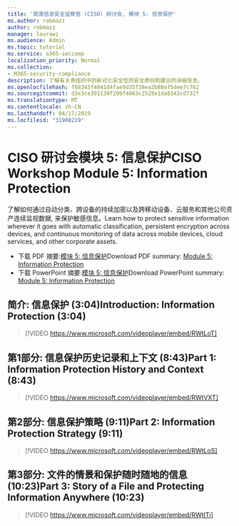 ```yaml
---
title: '首席信息安全监察官 (CISO) 研讨会, 模块 5: 信息保护'
ms.author: robmazz
author: robmazz
manager: laurawi
ms.audience: Admin
ms.topic: tutorial
ms.service: o365-seccomp
localization_priority: Normal
ms.collection:
- M365-security-compliance
description: 了解有关贵组织中的新式化安全性的安全原则和建议的详细信息。
ms.openlocfilehash: f68345f4041d4fae9d35f38ea2b80af5dee7c762
ms.sourcegitcommit: d3e3ce391130f209f4d63c2528e1da8342cd732f
ms.translationtype: MT
ms.contentlocale: zh-CN
ms.lasthandoff: 04/17/2019
ms.locfileid: "31908219"
---
```

# <a name="ciso-workshop-module-5-information-protection"></a><span data-ttu-id="842d7-103">CISO 研讨会模块 5: 信息保护</span><span class="sxs-lookup"><span data-stu-id="842d7-103">CISO Workshop Module 5: Information Protection</span></span>

<span data-ttu-id="842d7-104">了解如何通过自动分类、跨设备的持续加密以及跨移动设备、云服务和其他公司资产连续监视数据, 来保护敏感信息。</span><span class="sxs-lookup"><span data-stu-id="842d7-104">Learn how to protect sensitive information wherever it goes with automatic classification, persistent encryption across devices, and continuous monitoring of data across mobile devices, cloud services, and other corporate assets.</span></span>

- <span data-ttu-id="842d7-105">下载 PDF 摘要:[模块 5: 信息保护](media/ciso-workshop-5-information-protection-strategy.pdf)</span><span class="sxs-lookup"><span data-stu-id="842d7-105">Download PDF summary: [Module 5: Information Protection](media/ciso-workshop-5-information-protection-strategy.pdf)</span></span>
- <span data-ttu-id="842d7-106">下载 PowerPoint 摘要:[模块 5: 信息保护](https://docs.microsoft.com/office365/securitycompliance/media/ciso-workshop-5-information-protection-strategy.pptx)</span><span class="sxs-lookup"><span data-stu-id="842d7-106">Download PowerPoint summary: [Module 5: Information Protection](https://docs.microsoft.com/office365/securitycompliance/media/ciso-workshop-5-information-protection-strategy.pptx)</span></span>

## <a name="introduction-information-protection-304"></a><span data-ttu-id="842d7-107">简介: 信息保护 (3:04)</span><span class="sxs-lookup"><span data-stu-id="842d7-107">Introduction: Information Protection (3:04)</span></span>

> [!VIDEO https://www.microsoft.com/videoplayer/embed/RWtLoT]

## <a name="part-1-information-protection-history-and-context-843"></a><span data-ttu-id="842d7-108">第1部分: 信息保护历史记录和上下文 (8:43)</span><span class="sxs-lookup"><span data-stu-id="842d7-108">Part 1: Information Protection History and Context (8:43)</span></span>

> [!VIDEO https://www.microsoft.com/videoplayer/embed/RWtVXT]

## <a name="part-2-information-protection-strategy-911"></a><span data-ttu-id="842d7-109">第2部分: 信息保护策略 (9:11)</span><span class="sxs-lookup"><span data-stu-id="842d7-109">Part 2: Information Protection Strategy (9:11)</span></span>

> [!VIDEO https://www.microsoft.com/videoplayer/embed/RWtLoS]

## <a name="part-3-story-of-a-file-and-protecting-information-anywhere-1023"></a><span data-ttu-id="842d7-110">第3部分: 文件的情景和保护随时随地的信息 (10:23)</span><span class="sxs-lookup"><span data-stu-id="842d7-110">Part 3: Story of a File and Protecting Information Anywhere (10:23)</span></span>

> [!VIDEO https://www.microsoft.com/videoplayer/embed/RWtITi]